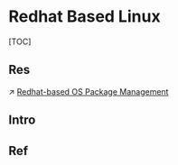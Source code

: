 # Redhat Based Linux

[TOC]



## Res
↗ [Redhat-based OS Package Management](../../../🐚%20Shell%20&%20Terminal(Console)/📦%20Package%20Management/Redhat-based%20OS%20Package%20Management/Redhat-based%20OS%20Package%20Management.md)



## Intro


## Ref

